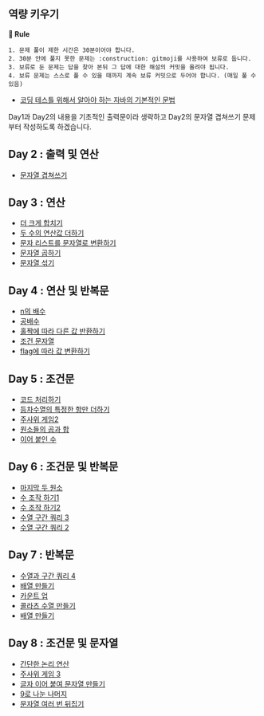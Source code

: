 ## 역량 키우기

**📝 Rule**
```
1. 문제 풀이 제한 시간은 30분이어야 합니다.
2. 30분 안에 풀지 못한 문제는 :construction: gitmoji를 사용하여 보류로 둡니다.
3. 보류로 둔 문제는 답을 찾아 본뒤 그 답에 대한 해설의 커밋을 올려야 됩니다.
4. 보류 문제는 스스로 풀 수 있을 때까지 계속 보류 커밋으로 두어야 합니다. (매일 풀 수 있음)
```

- <a href="https://yuchan-log.notion.site/2e98b91899984c7c906f8ba9976f0783?pvs=4">코딩 테스틀 위해서 알아야 하는 자바의 기본적인 문법</a>

Day1과 Day2의 내용을 기초적인 출력문이라 생략하고 Day2의 문자열 겹쳐쓰기 문제부터 작성하도록 하겠습니다.

## Day 2 : 출력 및 연산
- <a href="https://github.com/U-REskiling-acadmey/Algorithm/blob/main/Capacity_building/Day%202/%EB%AC%B8%EC%9E%90%EC%97%B4%20%EA%B2%B9%EC%B3%90%EC%93%B0%EA%B8%B0.md#%EB%82%98%EC%9D%98-%ED%92%80%EC%9D%B4">문자열 겹쳐쓰기</a>

## Day 3 : 연산
- <a href="https://github.com/U-REskiling-acadmey/Algorithm/blob/main/Capacity_building/Dat%203/%EB%8D%94%20%ED%81%AC%EA%B2%8C%20%ED%95%A9%EC%B9%98%EA%B8%B0.md#%EB%82%98%EC%9D%98-%ED%92%80%EC%9D%B4">더 크게 합치기</a>
- <a href="https://github.com/U-REskiling-acadmey/Algorithm/blob/main/Capacity_building/Dat%203/%EB%91%90%20%EC%88%98%EC%9D%98%20%EC%97%B0%EC%82%B0%EA%B0%92%20%EB%8D%94%ED%95%98%EA%B8%B0.md#%EB%82%98%EC%9D%98-%ED%92%80%EC%9D%B4">두 수의 연산값 더하기</a>
- <a href="https://github.com/U-REskiling-acadmey/Algorithm/blob/main/Capacity_building/Dat%203/%EB%AC%B8%EC%9E%90%20%EB%A6%AC%EC%8A%A4%ED%8A%B8%EB%A5%BC%20%EB%AC%B8%EC%9E%90%EC%97%B4%EB%A1%9C%20%EB%B3%80%ED%99%98%ED%95%98%EA%B8%B0.md#%EB%82%98%EC%9D%98-%ED%92%80%EC%9D%B4">문자 리스트를 문자열로 변환하기</a>
- <a href="https://github.com/U-REskiling-acadmey/Algorithm/blob/main/Capacity_building/Dat%203/%EB%AC%B8%EC%9E%90%EC%97%B4%20%EA%B3%B1%ED%95%98%EA%B8%B0.md#%EB%82%98%EC%9D%98-%ED%92%80%EC%9D%B4">문자열 곱하기</a>
- <a href="https://github.com/U-REskiling-acadmey/Algorithm/blob/main/Capacity_building/Dat%203/%EB%AC%B8%EC%9E%90%EC%97%B4%20%EC%84%9E%EA%B8%B0.md#%EB%82%98%EC%9D%98-%ED%92%80%EC%9D%B4">문자열 섞기</a>

## Day 4 : 연산 및 반복문
- <a href="https://github.com/U-REskiling-acadmey/Algorithm/blob/main/Capacity_building/Day%204/n%EC%9D%98%20%EB%B0%B0%EC%88%98.md#%EB%82%98%EC%9D%98-%ED%92%80%EC%9D%B4">n의 배수</a>
- <a href="https://github.com/U-REskiling-acadmey/Algorithm/blob/main/Capacity_building/Day%204/%EA%B3%B5%EB%B0%B0%EC%88%98.md#%EB%82%98%EC%9D%98-%ED%92%80%EC%9D%B4">공배수</a>
- <a href="https://github.com/U-REskiling-acadmey/Algorithm/blob/main/Capacity_building/Day%204/%ED%99%80%EC%A7%9D%EC%97%90%20%EB%94%B0%EB%9D%BC%20%EB%8B%A4%EB%A5%B8%20%EA%B0%92%20%EB%B0%98%ED%99%98%ED%95%98%EA%B8%B0.md#%EB%82%98%EC%9D%98-%ED%92%80%EC%9D%B4">홀짝에 따라 다른 값 반환하기</a>
- <a href="https://github.com/U-REskiling-acadmey/Algorithm/blob/main/Capacity_building/Day%204/%EC%A1%B0%EA%B1%B4%20%EB%AC%B8%EC%9E%90%EC%97%B4.md#%EB%82%98%EC%9D%98-%ED%92%80%EC%9D%B4">조건 문자열</a>
- <a href="https://github.com/U-REskiling-acadmey/Algorithm/blob/main/Capacity_building/Day%204/flag%EC%97%90%20%EB%94%B0%EB%9D%BC%20%EA%B0%92%20%EB%B3%80%ED%99%98%ED%95%98%EA%B8%B0.md#%EB%82%98%EC%9D%98-%ED%92%80%EC%9D%B4">flag에 따라 값 변환하기</a>

## Day 5 : 조건문
- <a href="https://github.com/U-REskiling-acadmey/Algorithm/blob/main/Capacity_building/Day%205/%EC%BD%94%EB%93%9C%20%EC%B2%98%EB%A6%AC%ED%95%98%EA%B8%B0.md#%EC%BD%94%EB%93%9C-%EC%B2%98%EB%A6%AC%ED%95%98%EA%B8%B0">코드 처리하기</a>
- <a href="https://github.com/U-REskiling-acadmey/Algorithm/blob/main/Capacity_building/Day%205/%EB%93%B1%EC%B0%A8%EC%88%98%EC%97%B4%EC%9D%98%20%ED%8A%B9%EC%A0%95%ED%95%9C%20%EA%B0%92%EB%A7%8C%20%EB%8D%94%ED%95%98%EA%B8%B0.md#%EB%91%A5%EC%B0%A8%EC%88%98%EC%97%B4%EC%9D%98-%ED%8A%B9%EC%A0%95%ED%95%9C-%EA%B0%92%EB%A7%8C-%EB%8D%94%ED%95%98%EA%B8%B0">등차수열의 특정한 항만 더하기</a>
- <a href="https://github.com/U-REskiling-acadmey/Algorithm/blob/main/Capacity_building/Day%205/%EC%A3%BC%EC%82%AC%EC%9C%84%20%EA%B2%8C%EC%9E%842.md#%EC%A3%BC%EC%82%AC%EC%9C%84-%EA%B2%8C%EC%9E%842">주사위 게임2</a>
- <a href="https://github.com/U-REskiling-acadmey/Algorithm/blob/main/Capacity_building/Day%205/%EC%9B%90%EC%86%8C%EB%93%A4%EC%9D%98%20%EA%B3%B1%EA%B3%BC%20%ED%95%A9.md#%EC%9B%90%EC%86%8C%EB%93%A4%EC%9D%98-%EA%B3%B1%EA%B3%BC-%ED%95%A9">원소들의 곱과 합</a>
- <a href="https://github.com/U-REskiling-acadmey/Algorithm/blob/main/Capacity_building/Day%205/%EC%9D%B4%EC%96%B4%20%EB%B6%99%EC%9D%B8%20%EC%88%98.md#%EC%9D%B4%EC%96%B4-%EB%B6%99%EC%9D%B8-%EC%88%98">이어 붙인 수</a>

## Day 6 : 조건문 및 반복문
- <a href="https://github.com/U-REskiling-acadmey/Algorithm/blob/main/Capacity_building/Day%206/%EB%A7%88%EC%A7%80%EB%A7%89%20%EB%91%90%20%EC%9B%90%EC%86%8C.md#%EB%A7%88%EC%A7%80%EB%A7%89-%EC%9B%90%EC%86%8C">마지막 두 원소</a>
- <a href="https://github.com/U-REskiling-acadmey/Algorithm/blob/main/Capacity_building/Day%206/%EC%88%98%20%EC%A1%B0%EC%9E%91%20%ED%95%98%EA%B8%B0%201.md#%EC%88%98-%EC%A1%B0%EC%9E%91-%ED%95%98%EA%B8%B0-1">수 조작 하기1</a>
- <a href="https://github.com/U-REskiling-acadmey/Algorithm/blob/main/Capacity_building/Day%206/%EC%88%98%20%EC%A1%B0%EC%9E%91%20%ED%95%98%EA%B8%B02.md#%EC%88%98-%EC%A1%B0%EC%9E%91-%ED%95%98%EA%B8%B0-2">수 조작 하기2</a>
- <a href="https://github.com/U-REskiling-acadmey/Algorithm/blob/main/Capacity_building/Day%206/%EC%88%98%EC%97%B4%20%EA%B5%AC%EA%B0%84%20%EC%BF%BC%EB%A6%AC2.md#%EC%88%98%EC%97%B4-%EA%B5%AC%EA%B0%84-%EC%BF%BC%EB%A6%AC2">수열 구간 쿼리 3</a>
- <a href="https://github.com/U-REskiling-acadmey/Algorithm/blob/main/Capacity_building/Day%206/%EC%88%98%EC%97%B4%20%EA%B5%AC%EA%B0%84%20%EC%BF%BC%EB%A6%AC3.md#%EC%88%98%EC%97%B4-%EA%B5%AC%EA%B0%84-%EC%BF%BC%EB%A6%AC3">수열 구간 쿼리 2</a>

## Day 7 : 반복문
- <a href="https://github.com/U-REskiling-acadmey/Algorithm/blob/main/Capacity_building/Day%207/%EC%88%98%EC%97%B4%EA%B3%BC%20%EA%B5%AC%EA%B0%84%20%EC%BF%BC%EB%A6%AC%204.md#%EC%88%98%EC%97%B4%EA%B3%BC-%EA%B5%AC%EA%B0%84-%EC%BF%BC%EB%A6%AC-4">수열과 구간 쿼리 4</a>
- <a href="https://github.com/U-REskiling-acadmey/Algorithm/blob/main/Capacity_building/Day%207/%EB%B0%B0%EC%97%B4%20%EB%A7%8C%EB%93%A4%EA%B8%B0%202.md#%EB%B0%B0%EC%97%B4-%EB%A7%8C%EB%93%A4%EA%B8%B0-2">배열 만들기</a>
- <a href="https://github.com/U-REskiling-acadmey/Algorithm/blob/main/Capacity_building/Day%207/%EC%B9%B4%EC%9A%B4%ED%8A%B8%20%EC%97%85.md#%EC%B9%B4%EC%9A%B4%ED%8A%B8-%EC%97%85">카운트 업</a>
- <a href="https://github.com/U-REskiling-acadmey/Algorithm/blob/main/Capacity_building/Day%207/%EC%BD%9C%EB%9D%BC%EC%B8%A0%20%EC%88%98%EC%97%B4%20%EB%A7%8C%EB%93%A4%EA%B8%B0.md#%EC%BD%9C%EB%9D%BC%EC%B8%A0-%EC%88%98%EC%97%B4-%EB%A7%8C%EB%93%A4%EA%B8%B0">콜라츠 수열 만들기</a>
- <a href="https://github.com/U-REskiling-acadmey/Algorithm/blob/main/Capacity_building/Day%207/%EB%B0%B0%EC%97%B4%20%EB%A7%8C%EB%93%A4%EA%B8%B0.md#%EB%B0%B0%EC%97%B4-%EB%A7%8C%EB%93%A4%EA%B8%B0">배열 만들기</a>

## Day 8 : 조건문 및 문자열
- <a href="">간단한 논리 연산</a>
- <a href="">주사위 게임 3</a>
- <a href="">글자 이어 붙여 문자열 만들기</a>
- <a href="">9로 나눈 나머지</a>
- <a href="">문자열 여러 번 뒤집기</a>